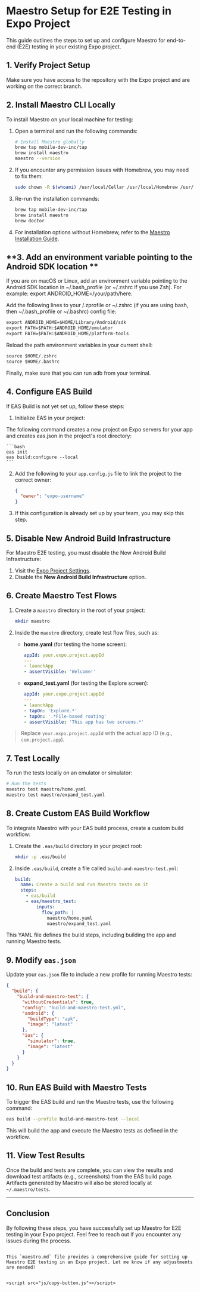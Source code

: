 <!-- <button id="theme-toggle" onclick="toggleTheme()">Toggle Theme</button> -->
<link rel="stylesheet" href="css/extra.css">

# **Maestro Setup for E2E Testing in Expo Project**

This guide outlines the steps to set up and configure Maestro for end-to-end (E2E) testing in your existing Expo project.

## **1. Verify Project Setup**

Make sure you have access to the repository with the Expo project and are working on the correct branch.

## **2. Install Maestro CLI Locally**

To install Maestro on your local machine for testing:

1. Open a terminal and run the following commands:

    ```bash
    # Install Maestro globally
    brew tap mobile-dev-inc/tap
    brew install maestro
    maestro --version
    ```

2. If you encounter any permission issues with Homebrew, you may need to fix them:

    ```bash
    sudo chown -R $(whoami) /usr/local/Cellar /usr/local/Homebrew /usr/local/bin /usr/local/sbin /usr/local/share /usr/local/opt /usr/local/etc /usr/local/include /usr/local/lib
    ```

3. Re-run the installation commands:

    ```bash
    brew tap mobile-dev-inc/tap
    brew install maestro
    brew doctor
    ```

4. For installation options without Homebrew, refer to the [Maestro Installation Guide](https://maestro.mobile.dev/getting-started/installing-maestro).

## **3. Add an environment variable pointing to the Android SDK location **

  If you are on macOS or Linux, add an environment variable pointing to the Android SDK location in ~/.bash_profile (or ~/.zshrc if you use Zsh). For example: export ANDROID_HOME=/your/path/here.

  Add the following lines to your /.zprofile or ~/.zshrc (if you are using bash, then ~/.bash_profile or ~/.bashrc) config file:

  ```markdown
  export ANDROID_HOME=$HOME/Library/Android/sdk
  export PATH=$PATH:$ANDROID_HOME/emulator
  export PATH=$PATH:$ANDROID_HOME/platform-tools
  ```

  Reload the path environment variables in your current shell:

  ```markdown
  source $HOME/.zshrc
  source $HOME/.bashrc
  ```

Finally, make sure that you can run adb from your terminal.

## **4. Configure EAS Build**

If EAS Build is not yet set up, follow these steps:

1. Initialize EAS in your project:

  The following command creates a new project on Expo servers for your app and creates eas.json in the project's root directory:

    ```bash
    eas init
    eas build:configure --local
    ```

2. Add the following to your `app.config.js` file to link the project to the correct owner:

    ```json
    {
      "owner": "expo-username"
    }
    ```

3. If this configuration is already set up by your team, you may skip this step.

## **5. Disable New Android Build Infrastructure**

For Maestro E2E testing, you must disable the New Android Build Infrastructure:

1. Visit the [Expo Project Settings](https://expo.dev/accounts/[account]/projects/[project]/settings).
2. Disable the **New Android Build Infrastructure** option.

## **6. Create Maestro Test Flows**

1. Create a `maestro` directory in the root of your project:

    ```bash
    mkdir maestro
    ```

2. Inside the `maestro` directory, create test flow files, such as:

   - **home.yaml** (for testing the home screen):

     ```yaml
     appId: your.expo.project.appId
     ---
     - launchApp
     - assertVisible: 'Welcome!'
     ```

   - **expand_test.yaml** (for testing the Explore screen):

     ```yaml
     appId: your.expo.project.appId
     ---
     - launchApp
     - tapOn: 'Explore.*'
     - tapOn: '.*File-based routing'
     - assertVisible: 'This app has two screens.*'
     ```

> Replace `your.expo.project.appId` with the actual app ID (e.g., `com.project.app`).

## **7. Test Locally**

To run the tests locally on an emulator or simulator:

```bash
# Run the tests
maestro test maestro/home.yaml
maestro test maestro/expand_test.yaml
```

## **8. Create Custom EAS Build Workflow**

To integrate Maestro with your EAS build process, create a custom build workflow:

1. Create the `.eas/build` directory in your project root:

    ```bash
    mkdir -p .eas/build
    ```

2. Inside `.eas/build`, create a file called `build-and-maestro-test.yml`:

    ```yaml
    build:
      name: Create a build and run Maestro tests on it
      steps:
        - eas/build
        - eas/maestro_test:
            inputs:
              flow_path: |
                maestro/home.yaml
                maestro/expand_test.yaml
    ```

This YAML file defines the build steps, including building the app and running Maestro tests.

## **9. Modify `eas.json`**

Update your `eas.json` file to include a new profile for running Maestro tests:

```json
{
  "build": {
    "build-and-maestro-test": {
      "withoutCredentials": true,
      "config": "build-and-maestro-test.yml",
      "android": {
        "buildType": "apk",
        "image": "latest"
      },
      "ios": {
        "simulator": true,
        "image": "latest"
      }
    }
  }
}
```

## **10. Run EAS Build with Maestro Tests**

To trigger the EAS build and run the Maestro tests, use the following command:

```bash
eas build --profile build-and-maestro-test --local
```

This will build the app and execute the Maestro tests as defined in the workflow.

## **11. View Test Results**

Once the build and tests are complete, you can view the results and download test artifacts (e.g., screenshots) from the EAS build page. Artifacts generated by Maestro will also be stored locally at `~/.maestro/tests`.

---

## Conclusion

By following these steps, you have successfully set up Maestro for E2E testing in your Expo project. Feel free to reach out if you encounter any issues during the process.
```

This `maestro.md` file provides a comprehensive guide for setting up Maestro E2E testing in an Expo project. Let me know if any adjustments are needed!


<script src="js/copy-button.js"></script>
